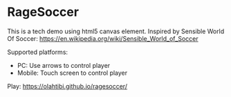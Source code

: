 # RageSoccer
This is a tech demo using html5 canvas element.
Inspired by Sensible World Of Soccer: https://en.wikipedia.org/wiki/Sensible_World_of_Soccer

Supported platforms:
- PC: Use arrows to control player
- Mobile: Touch screen to control player

Play:
https://olahtibi.github.io/ragesoccer/
